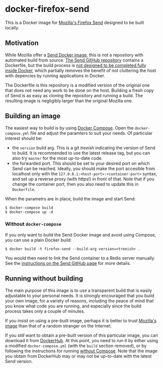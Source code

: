 # docker-firefox-send

This is a Docker image for [Mozilla's Firefox Send](https://send.firefox.com) designed to be built locally.

## Motivation

While Mozilla offer a [Send Docker image](https://hub.docker.com/r/mozilla/send/), this is not a repostiory with automated build from source. [The Send GitHub repository](https://github.com/mozilla/send) contains a Dockerfile, but the build process is [not designed to be completed fully inside Docker](https://github.com/mozilla/send/issues/498), which partially removes the benefit of not cluttering the host with depencies by running applications in Docker.

The Dockerfile is this repository is a modified version of the original one that does not need any work to be done on the host. Building a fresh copy of Send is as easy as cloning the repository and running a build. The resulting image is negligibly larger than the original Mozilla one.

## Building an image

The easiest way to build is by using [Docker Compose](https://docs.docker.com/compose/overview/). Open the `docker-compose.yml` file and adjust the paramters to suit your needs. Of particular interest should be:

* the `version` build arg. This is a git _treeish_ indicating the version of Send to build. It is recommended to use the latest release tag, but you can also try `master` for the most up-to-date code.
* the forwarded port. This should be set to your desired port on which Send can be reached. Ideally, you should make the port accesible from localhost only with the `127.0.0.1:<host-port>:<container-port>` syntax, and set up a reverse proxy (with https!) in front of that. Note that if you change the container port, then you also need to update this in `Dockerfile`.

When the parametrs are in place, build the image and start Send:

```
$ docker-compose build
$ docker-compose up -d
```

### Without `docker-compose`

If you only want to build the Send Docker image and avoid using Compose, you can use a plain Docker build:

```
$ docker build -t firefox-send --build-arg version=<treeish> .
```

You would then need to link the Send container to a Redis server manually. See the [instructions on the Send GitHub page](https://github.com/mozilla/send/blob/73ccce627cb6bbb910137505ccba97451143c7b8/docs/docker.md) for more details.

## Running without building

The main purpose of this image is to use a transparent build that is easily adjustable to your personal needs. It is strongly encouraged that you build your own image, for a variety of reasons, including the peace of mind that you know what code you are running, and especially since the build process takes only a couple of minutes.

If you insist on using a pre-built image, perhaps it is better to trust [Mozilla's image](https://hub.docker.com/r/mozilla/send/) than that of a random stranger on the Internet.

If you _still_ want to obtain a pre-built version of this particular image, you can download it from [DockerHub](https://hub.docker.com/r/andreipoe/firefox-send/). At this point, you need to run it by either using a modified `docker-compose.yml` (with the `build` section removed), or by following the instructions for running [without Compose](#without-docker-compose). Note that the image you obtain from DockerHub may or may not be up-to-date with the latest Send version.

